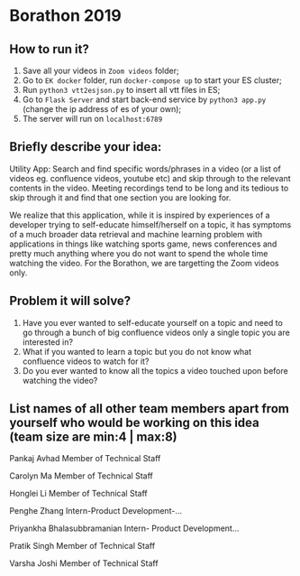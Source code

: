 # Borathon 2019

## How to run it?

1. Save all your videos in `Zoom videos` folder;
2. Go to `EK docker` folder, run `docker-compose up` to start your ES cluster;
3. Run `python3 vtt2esjson.py` to insert all vtt files in ES;
4. Go to `Flask Server` and start back-end service by `python3 app.py` (change the ip address of es of your own);
5. The server will run on `localhost:6789`

## Briefly describe your idea:

Utility App: Search and find specific words/phrases in a video (or a list of videos eg. confluence videos, youtube etc) and skip through to the relevant contents in the video. Meeting recordings tend to be long and its tedious to skip through it and find that one section you are looking for.

We realize that this application, while it is inspired by experiences of a developer trying to self-educate himself/herself on a topic, it has symptoms of a much broader data retrieval and machine learning problem with applications in things like watching sports game, news conferences and pretty much anything where you do not want to spend the whole time watching the video. For the Borathon, we are targetting the Zoom videos only.

## Problem it will solve?

1. Have you ever wanted to self-educate yourself on a topic and need to go through a bunch of big confluence videos only a single topic you are interested in?
2. What if you wanted to learn a topic but you do not know what confluence videos to watch for it?
3. Do you ever wanted to know all the topics a video touched upon before watching the video?

## List names of all other team members apart from yourself who would be working on this idea (team size are min:4 | max:8)

Pankaj Avhad
Member of Technical Staff

Carolyn Ma
Member of Technical Staff

Honglei Li
Member of Technical Staff

Penghe Zhang
Intern-Product Development-...

Priyankha Bhalasubbramanian
Intern- Product Development...

Pratik Singh
Member of Technical Staff

Varsha Joshi
Member of Technical Staff
